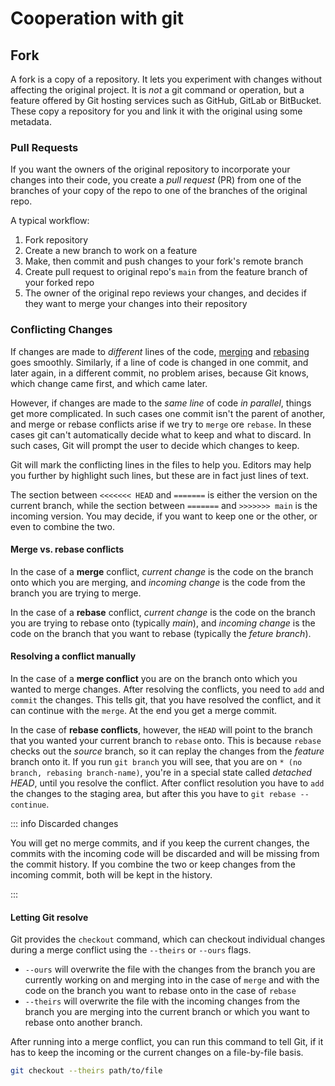 # Cooperation with git

## Fork

A fork is a copy of a repository. It lets you experiment with changes without affecting the original project.
It is _not_ a git command or operation, but a feature offered by Git hosting services such as GitHub, GitLab or BitBucket. These copy a repository for you and link it with the original using some metadata.

### Pull Requests

If you want the owners of the original repository to incorporate your changes into their code, you create a _pull request_ (PR) from one of the branches of your copy of the repo to one of the branches of the original repo.

A typical workflow:

1. Fork repository
2. Create a new branch to work on a feature
3. Make, then commit and push changes to your fork's remote branch
4. Create pull request to original repo's `main` from the feature branch of your forked repo
5. The owner of the original repo reviews your changes, and decides if they want to merge your changes into their repository

### Conflicting Changes

If changes are made to _different_ lines of the code, [merging](./commands#merging) and [rebasing](./commands#rebase) goes smoothly. Similarly, if a line of code is changed in one commit, and later again, in a different commit, no problem arises, because Git knows, which change came first, and which came later.

However, if changes are made to the _same line_ of code _in parallel_, things get more complicated. In such cases one commit isn't the parent of another, and merge or rebase conflicts arise if we try to `merge` ore `rebase`. In these cases git can't automatically decide what to keep and what to discard. In such cases, Git will prompt the user to decide which changes to keep.

Git will mark the conflicting lines in the files to help you. Editors may help you further by highlight such lines, but these are in fact just lines of text.

The section between `<<<<<<< HEAD` and `=======` is either the version on the current branch, while the section between `=======` and `>>>>>>> main` is the incoming version. You may decide, if you want to keep one or the other, or even to combine the two.

#### Merge vs. rebase conflicts

In the case of a **merge** conflict, _current change_ is the code on the branch onto which you are merging, and _incoming change_ is the code from the branch you are trying to merge.

In the case of a **rebase** conflict, _current change_ is the code on the branch you are trying to rebase onto (typically _main_), and _incoming change_ is the code on the branch that you want to rebase (typically the _feture branch_).

#### Resolving a conflict manually

In the case of a **merge conflict** you are on the branch onto which you wanted to merge changes. After resolving the conflicts, you need to `add` and `commit` the changes. This tells git, that you have resolved the conflict, and it can continue with the `merge`. At the end you get a merge commit.

In the case of **rebase conflicts**, however, the `HEAD` will point to the branch that you wanted your current branch to `rebase` onto. This is because `rebase` checks out the _source_ branch, so it can replay the changes from the _feature_ branch onto it. If you run `git branch` you will see, that you are on `* (no branch, rebasing branch-name)`, you're in a special state called _detached HEAD_, until you resolve the conflict. After conflict resolution you have to `add` the changes to the staging area, but after this you have to `git rebase --continue`.

::: info Discarded changes

You will get no merge commits, and if you keep the current changes, the commits with the incoming code will be discarded and will be missing from the commit history. If you combine the two or keep changes from the incoming commit, both will be kept in the history.

:::

#### Letting Git resolve

Git provides the `checkout` command, which can checkout individual changes during a merge conflict using the `--theirs` or `--ours` flags.

- `--ours` will overwrite the file with the changes from the branch you are currently working on and merging into in the case of `merge` and with the code on the branch you want to rebase onto in the case of `rebase`
- `--theirs` will overwrite the file with the incoming changes from the branch you are merging into the current branch or which you want to rebase onto another branch.

After running into a merge conflict, you can run this command to tell Git, if it has to keep the incoming or the current changes on a file-by-file basis.

```bash
git checkout --theirs path/to/file
```
